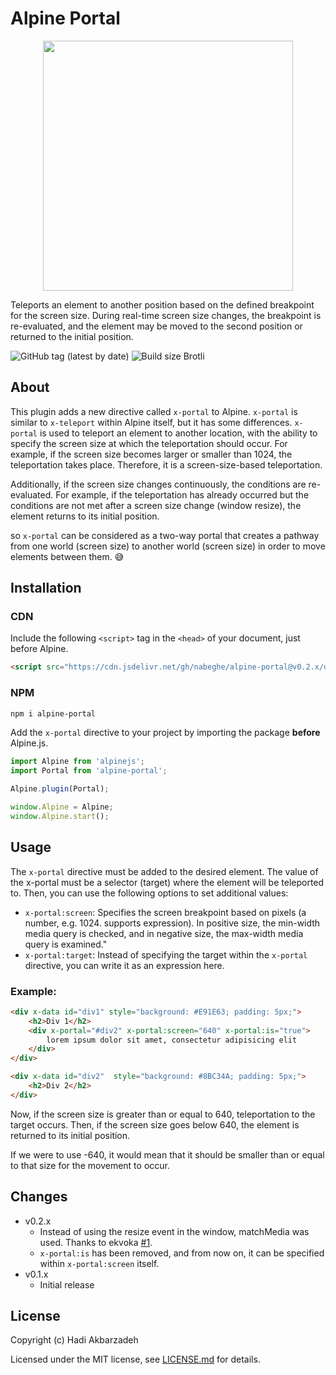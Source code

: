 # Alpine Portal

<p align="center">
    <img src="https://github.com/user-attachments/assets/08dfdc8f-a529-4ffe-a486-eba6d21f22a7" width="400"/>
</p>

Teleports an element to another position based on the defined breakpoint for the screen size.
During real-time screen size changes, the breakpoint is re-evaluated,
and the element may be moved to the second position or returned to the initial position.

![GitHub tag (latest by date)](https://img.shields.io/github/v/tag/nabeghe/alpine-portal?label=version&style=for-the-badge)
![Build size Brotli](https://img.badgesize.io/nabeghe/alpine-portal/master/dist/alpine-portal.min.js.svg?compression=gzip&style=for-the-badge&color=green)
## About

This plugin adds a new directive called `x-portal` to Alpine.
`x-portal` is similar to `x-teleport` within Alpine itself, but it has some differences.
`x-portal` is used to teleport an element to another location, with the ability to specify the screen size at which the teleportation should occur.
For example, if the screen size becomes larger or smaller than 1024, the teleportation takes place.
Therefore, it is a screen-size-based teleportation.

Additionally, if the screen size changes continuously, the conditions are re-evaluated.
For example, if the teleportation has already occurred but the conditions are not met after a screen size change (window resize),
the element returns to its initial position.

so `x-portal` can be considered as a two-way portal that creates a pathway from one world (screen size) to another
world (screen size) in order to move elements between them. 😅

## Installation

### CDN

Include the following `<script>` tag in the `<head>` of your document, just before Alpine.

```html
<script src="https://cdn.jsdelivr.net/gh/nabeghe/alpine-portal@v0.2.x/dist/alpine-portal.min.js" defer></script>
```

### NPM

```bash
npm i alpine-portal
```

Add the `x-portal` directive to your project by importing the package **before** Alpine.js.

```js
import Alpine from 'alpinejs';
import Portal from 'alpine-portal';

Alpine.plugin(Portal);

window.Alpine = Alpine;
window.Alpine.start();
```

## Usage

The `x-portal` directive must be added to the desired element.
The value of the x-portal must be a selector (target) where the element will be teleported to.
Then, you can use the following options to set additional values:

- `x-portal:screen`: Specifies the screen breakpoint based on pixels (a number, e.g. 1024. supports expression).
In positive size, the min-width media query is checked, and in negative size, the max-width media query is examined."
- `x-portal:target`: Instead of specifying the target within the `x-portal` directive, you can write it as 
an expression here.

### Example:

```html
<div x-data id="div1" style="background: #E91E63; padding: 5px;">
    <h2>Div 1</h2>
    <div x-portal="#div2" x-portal:screen="640" x-portal:is="true">
        lorem ipsum dolor sit amet, consectetur adipisicing elit
    </div>
</div>

<div x-data id="div2"  style="background: #8BC34A; padding: 5px;">
    <h2>Div 2</h2>
</div>
```
Now, if the screen size is greater than or equal to 640, teleportation to the target occurs.
Then, if the screen size goes below 640, the element is returned to its initial position.

If we were to use -640, it would mean that it should be smaller than or equal to that size for the movement to occur.

## Changes

- v0.2.x
    - Instead of using the resize event in the window, matchMedia was used. Thanks to ekvoka [#1](https://github.com/nabeghe/alpine-portal/issues/1). 
    - `x-portal:is` has been removed, and from now on, it can be specified within `x-portal:screen` itself.
- v0.1.x
    - Initial release

## License

Copyright (c) Hadi Akbarzadeh

Licensed under the MIT license, see [LICENSE.md](LICENSE.md) for details.
